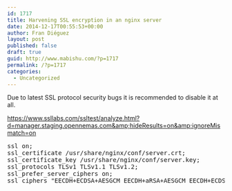 ```yaml
---
id: 1717
title: Harvening SSL encryption in an nginx server
date: 2014-12-17T00:55:53+00:00
author: Fran Diéguez
layout: post
published: false
draft: true
guid: http://www.mabishu.com/?p=1717
permalink: /?p=1717
categories:
  - Uncategorized
---
```

Due to latest SSL protocol security bugs it is recommended to disable it at all.

https://www.ssllabs.com/ssltest/analyze.html?d=manager.staging.opennemas.com&amp;hideResults=on&amp;ignoreMismatch=on
<pre>ssl on;
ssl_certificate /usr/share/nginx/conf/server.crt;
ssl_certificate_key /usr/share/nginx/conf/server.key;
ssl_protocols TLSv1 TLSv1.1 TLSv1.2;
ssl_prefer_server_ciphers on;
ssl_ciphers "EECDH+ECDSA+AESGCM EECDH+aRSA+AESGCM EECDH+ECDSA+SHA384 EECDH+ECDSA+SHA256 EECDH+aRSA+SHA384 EECDH+aRSA+SHA256 EECDH+aRSA+RC4 EECDH EDH+aRSA RC4 !aNULL !eNULL !LOW !3DES !MD5 !EXP !PSK !SRP !DSS";</pre>
